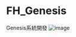 # FH_Genesis
Genesis系統開發
![image](https://www.google.com/url?sa=i&url=https%3A%2F%2Fwww.orbotech.com%2Fzh-Hant%2Fproducts%2Fgenesis-2000-for-rigid-multilayer-pcb&psig=AOvVaw1ccFnOd8slJQsaEdNT029D&ust=1583741151935000&source=images&cd=vfe&ved=0CAIQjRxqFwoTCOCfsdu1iugCFQAAAAAdAAAAABAI)
